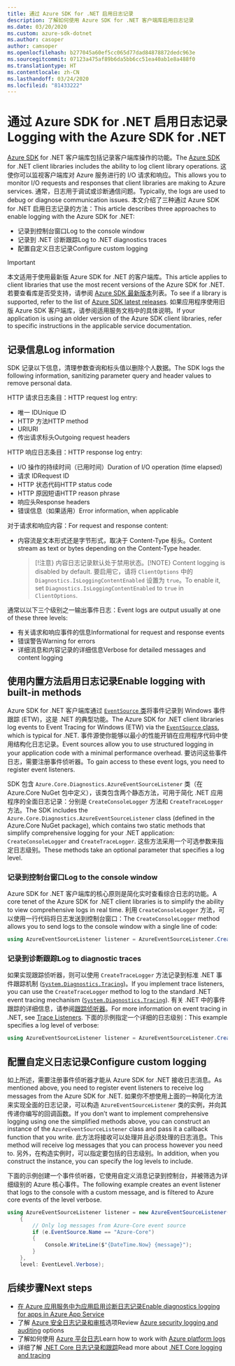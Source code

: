 ```yaml
---
title: 通过 Azure SDK for .NET 启用日志记录
description: 了解如何使用 Azure SDK for .NET 客户端库启用日志记录
ms.date: 03/20/2020
ms.custom: azure-sdk-dotnet
ms.author: casoper
author: camsoper
ms.openlocfilehash: b277045a60ef5cc065d77dad84878872dedc963e
ms.sourcegitcommit: 07123a475af89b6da5bb6cc51ea40ab1e8a488f0
ms.translationtype: HT
ms.contentlocale: zh-CN
ms.lasthandoff: 03/24/2020
ms.locfileid: "81433222"
---
```

# <a name="logging-with-the-azure-sdk-for-net"></a><span data-ttu-id="1d883-103">通过 Azure SDK for .NET 启用日志记录</span><span class="sxs-lookup"><span data-stu-id="1d883-103">Logging with the Azure SDK for .NET</span></span>

<span data-ttu-id="1d883-104">[Azure SDK](https://azure.microsoft.com/downloads/) for .NET 客户端库包括记录客户端库操作的功能。</span><span class="sxs-lookup"><span data-stu-id="1d883-104">The [Azure SDK](https://azure.microsoft.com/downloads/) for .NET client libraries includes the ability to log client library operations.</span></span> <span data-ttu-id="1d883-105">这使你可以监视客户端库对 Azure 服务进行的 I/O 请求和响应。</span><span class="sxs-lookup"><span data-stu-id="1d883-105">This allows you to monitor I/O requests and responses that client libraries are making to Azure services.</span></span> <span data-ttu-id="1d883-106">通常，日志用于调试或诊断通信问题。</span><span class="sxs-lookup"><span data-stu-id="1d883-106">Typically, the logs are used to debug or diagnose communication issues.</span></span> <span data-ttu-id="1d883-107">本文介绍了三种通过 Azure SDK for .NET 启用日志记录的方法：</span><span class="sxs-lookup"><span data-stu-id="1d883-107">This article describes three approaches to enable logging with the Azure SDK for .NET:</span></span>

- <span data-ttu-id="1d883-108">记录到控制台窗口</span><span class="sxs-lookup"><span data-stu-id="1d883-108">Log to the console window</span></span>
- <span data-ttu-id="1d883-109">记录到 .NET 诊断跟踪</span><span class="sxs-lookup"><span data-stu-id="1d883-109">Log to .NET diagnostics traces</span></span>
- <span data-ttu-id="1d883-110">配置自定义日志记录</span><span class="sxs-lookup"><span data-stu-id="1d883-110">Configure custom logging</span></span>

> [!IMPORTANT]
> <span data-ttu-id="1d883-111">本文适用于使用最新版 Azure SDK for .NET 的客户端库。</span><span class="sxs-lookup"><span data-stu-id="1d883-111">This article applies to client libraries that use the most recent versions of the Azure SDK for .NET.</span></span> <span data-ttu-id="1d883-112">若要查看库是否受支持，请参阅 [Azure SDK 最新版本](https://azure.github.io/azure-sdk/releases/latest/index.html)列表。</span><span class="sxs-lookup"><span data-stu-id="1d883-112">To see if a library is supported, refer to the list of [Azure SDK latest releases](https://azure.github.io/azure-sdk/releases/latest/index.html).</span></span> <span data-ttu-id="1d883-113">如果应用程序使用旧版 Azure SDK 客户端库，请参阅适用服务文档中的具体说明。</span><span class="sxs-lookup"><span data-stu-id="1d883-113">If your application is using an older version of the Azure SDK client libraries, refer to specific instructions in the applicable service documentation.</span></span>

## <a name="log-information"></a><span data-ttu-id="1d883-114">记录信息</span><span class="sxs-lookup"><span data-stu-id="1d883-114">Log information</span></span>

<span data-ttu-id="1d883-115">SDK 记录以下信息，清理参数查询和标头值以删除个人数据。</span><span class="sxs-lookup"><span data-stu-id="1d883-115">The SDK logs the following information, sanitizing parameter query and header values to remove personal data.</span></span>

<span data-ttu-id="1d883-116">HTTP 请求日志条目：</span><span class="sxs-lookup"><span data-stu-id="1d883-116">HTTP request log entry:</span></span>

- <span data-ttu-id="1d883-117">唯一 ID</span><span class="sxs-lookup"><span data-stu-id="1d883-117">Unique ID</span></span>
- <span data-ttu-id="1d883-118">HTTP 方法</span><span class="sxs-lookup"><span data-stu-id="1d883-118">HTTP method</span></span>
- <span data-ttu-id="1d883-119">URI</span><span class="sxs-lookup"><span data-stu-id="1d883-119">URI</span></span>
- <span data-ttu-id="1d883-120">传出请求标头</span><span class="sxs-lookup"><span data-stu-id="1d883-120">Outgoing request headers</span></span>

<span data-ttu-id="1d883-121">HTTP 响应日志条目：</span><span class="sxs-lookup"><span data-stu-id="1d883-121">HTTP response log entry:</span></span>

- <span data-ttu-id="1d883-122">I/O 操作的持续时间（已用时间）</span><span class="sxs-lookup"><span data-stu-id="1d883-122">Duration of I/O operation (time elapsed)</span></span>
- <span data-ttu-id="1d883-123">请求 ID</span><span class="sxs-lookup"><span data-stu-id="1d883-123">Request ID</span></span>
- <span data-ttu-id="1d883-124">HTTP 状态代码</span><span class="sxs-lookup"><span data-stu-id="1d883-124">HTTP status code</span></span>
- <span data-ttu-id="1d883-125">HTTP 原因短语</span><span class="sxs-lookup"><span data-stu-id="1d883-125">HTTP reason phrase</span></span>
- <span data-ttu-id="1d883-126">响应头</span><span class="sxs-lookup"><span data-stu-id="1d883-126">Response headers</span></span>
- <span data-ttu-id="1d883-127">错误信息（如果适用）</span><span class="sxs-lookup"><span data-stu-id="1d883-127">Error information, when applicable</span></span>

<span data-ttu-id="1d883-128">对于请求和响应内容：</span><span class="sxs-lookup"><span data-stu-id="1d883-128">For request and response content:</span></span>

- <span data-ttu-id="1d883-129">内容流是文本形式还是字节形式，取决于 Content-Type 标头。</span><span class="sxs-lookup"><span data-stu-id="1d883-129">Content stream as text or bytes depending on the Content-Type header.</span></span>
     > <span data-ttu-id="1d883-130">[!注意} 内容日志记录默认处于禁用状态。</span><span class="sxs-lookup"><span data-stu-id="1d883-130">[!NOTE} Content logging is disabled by default.</span></span> <span data-ttu-id="1d883-131">要启用它，请将 `ClientOptions` 中的 `Diagnostics.IsLoggingContentEnabled` 设置为 `true`。</span><span class="sxs-lookup"><span data-stu-id="1d883-131">To enable it, set `Diagnostics.IsLoggingContentEnabled` to `true` in `ClientOptions`.</span></span>

<span data-ttu-id="1d883-132">通常以以下三个级别之一输出事件日志：</span><span class="sxs-lookup"><span data-stu-id="1d883-132">Event logs are output usually at one of these three levels:</span></span>

- <span data-ttu-id="1d883-133">有关请求和响应事件的信息</span><span class="sxs-lookup"><span data-stu-id="1d883-133">Informational for request and response events</span></span>
- <span data-ttu-id="1d883-134">错误警告</span><span class="sxs-lookup"><span data-stu-id="1d883-134">Warning for errors</span></span>
- <span data-ttu-id="1d883-135">详细消息和内容记录的详细信息</span><span class="sxs-lookup"><span data-stu-id="1d883-135">Verbose for detailed messages and content logging</span></span>

## <a name="enable-logging-with-built-in-methods"></a><span data-ttu-id="1d883-136">使用内置方法启用日志记录</span><span class="sxs-lookup"><span data-stu-id="1d883-136">Enable logging with built-in methods</span></span>

<span data-ttu-id="1d883-137">Azure SDK for .NET 客户端库通过 [`EventSource` 类](/dotnet/api/system.diagnostics.tracing.eventsource)将事件记录到 Windows 事件跟踪 (ETW)，这是 .NET 的典型功能。</span><span class="sxs-lookup"><span data-stu-id="1d883-137">The Azure SDK for .NET client libraries log events to Event Tracing for Windows (ETW) via the [`EventSource` class](/dotnet/api/system.diagnostics.tracing.eventsource), which is typical for .NET.</span></span> <span data-ttu-id="1d883-138">事件源使你能够以最小的性能开销在应用程序代码中使用结构化日志记录。</span><span class="sxs-lookup"><span data-stu-id="1d883-138">Event sources allow you to use structured logging in your application code with a minimal performance overhead.</span></span> <span data-ttu-id="1d883-139">要访问这些事件日志，需要注册事件侦听器。</span><span class="sxs-lookup"><span data-stu-id="1d883-139">To gain access to these event logs, you need to register event listeners.</span></span>

<span data-ttu-id="1d883-140">SDK 包含 `Azure.Core.Diagnostics.AzureEventSourceListener` 类（在 Azure.Core NuGet 包中定义），该类包含两个静态方法，可用于简化 .NET 应用程序的全面日志记录：分别是 `CreateConsoleLogger` 方法和 `CreateTraceLogger` 方法。</span><span class="sxs-lookup"><span data-stu-id="1d883-140">The SDK includes the `Azure.Core.Diagnostics.AzureEventSourceListener` class (defined in the Azure.Core NuGet package), which contains two static methods that simplify comprehensive logging for your .NET application: `CreateConsoleLogger` and `CreateTraceLogger`.</span></span> <span data-ttu-id="1d883-141">这些方法采用一个可选参数来指定日志级别。</span><span class="sxs-lookup"><span data-stu-id="1d883-141">These methods take an optional parameter that specifies a log level.</span></span>

### <a name="log-to-the-console-window"></a><span data-ttu-id="1d883-142">记录到控制台窗口</span><span class="sxs-lookup"><span data-stu-id="1d883-142">Log to the console window</span></span>

<span data-ttu-id="1d883-143">Azure SDK for .NET 客户端库的核心原则是简化实时查看综合日志的功能。</span><span class="sxs-lookup"><span data-stu-id="1d883-143">A core tenet of the Azure SDK for .NET client libraries is to simplify the ability to view comprehensive logs in real time.</span></span> <span data-ttu-id="1d883-144">利用 `CreateConsoleLogger` 方法，可以使用一行代码将日志发送到控制台窗口：</span><span class="sxs-lookup"><span data-stu-id="1d883-144">The `CreateConsoleLogger` method allows you to send logs to the console window with a single line of code:</span></span>

```csharp
using AzureEventSourceListener listener = AzureEventSourceListener.CreateConsoleLogger();
```

### <a name="log-to-diagnostic-traces"></a><span data-ttu-id="1d883-145">记录到诊断跟踪</span><span class="sxs-lookup"><span data-stu-id="1d883-145">Log to diagnostic traces</span></span>

<span data-ttu-id="1d883-146">如果实现跟踪侦听器，则可以使用 `CreateTraceLogger` 方法记录到标准 .NET 事件跟踪机制 ([`System.Diagnostics.Tracing`](https://docs.microsoft.com/dotnet/api/system.diagnostics.tracing))。</span><span class="sxs-lookup"><span data-stu-id="1d883-146">If you implement trace listeners, you can use the `CreateTraceLogger` method to log to the standard .NET event tracing mechanism ([`System.Diagnostics.Tracing`](https://docs.microsoft.com/dotnet/api/system.diagnostics.tracing)).</span></span> <span data-ttu-id="1d883-147">有关 .NET 中的事件跟踪的详细信息，请参阅[跟踪侦听器](https://docs.microsoft.com/dotnet/framework/debug-trace-profile/trace-listeners)。</span><span class="sxs-lookup"><span data-stu-id="1d883-147">For more information on event tracing in .NET, see [Trace Listeners](https://docs.microsoft.com/dotnet/framework/debug-trace-profile/trace-listeners).</span></span> <span data-ttu-id="1d883-148">下面的示例指定一个详细的日志级别：</span><span class="sxs-lookup"><span data-stu-id="1d883-148">This example specifies a log level of verbose:</span></span>

```csharp
using AzureEventSourceListener listener = AzureEventSourceListener.CreateTraceLogger(EventLevel.Verbose);
```

## <a name="configure-custom-logging"></a><span data-ttu-id="1d883-149">配置自定义日志记录</span><span class="sxs-lookup"><span data-stu-id="1d883-149">Configure custom logging</span></span>

<span data-ttu-id="1d883-150">如上所述，需要注册事件侦听器才能从 Azure SDK for .NET 接收日志消息。</span><span class="sxs-lookup"><span data-stu-id="1d883-150">As mentioned above, you need to register event listeners to receive log messages from the Azure SDK for .NET.</span></span> <span data-ttu-id="1d883-151">如果你不想使用上面的一种简化方法来实现全面的日志记录，可以构造 `AzureEventSourceListener` 类的实例，并向其传递你编写的回调函数。</span><span class="sxs-lookup"><span data-stu-id="1d883-151">If you don’t want to implement comprehensive logging using one the simplified methods above, you can construct an instance of the `AzureEventSourceListener` class and pass it a callback function that you write.</span></span> <span data-ttu-id="1d883-152">此方法将接收可以处理并且必须处理的日志消息。</span><span class="sxs-lookup"><span data-stu-id="1d883-152">This method will receive log messages that you can process however you need to.</span></span> <span data-ttu-id="1d883-153">另外，在构造实例时，可以指定要包括的日志级别。</span><span class="sxs-lookup"><span data-stu-id="1d883-153">In addition, when you construct the instance, you can specify the log levels to include.</span></span>

<span data-ttu-id="1d883-154">下面的示例创建一个事件侦听器，它使用自定义消息记录到控制台，并被筛选为详细级别的 Azure 核心事件。</span><span class="sxs-lookup"><span data-stu-id="1d883-154">The following example creates an event listener that logs to the console with a custom message, and is filtered to Azure core events of the level verbose.</span></span>

```csharp
using AzureEventSourceListener listener = new AzureEventSourceListener((e, message) =>
    {
        // Only log messages from Azure-Core event source
        if (e.EventSource.Name == "Azure-Core")
        {
            Console.WriteLine($"{DateTime.Now} {message}");
        }
    },
    level: EventLevel.Verbose);
```

## <a name="next-steps"></a><span data-ttu-id="1d883-155">后续步骤</span><span class="sxs-lookup"><span data-stu-id="1d883-155">Next steps</span></span>

- [<span data-ttu-id="1d883-156">在 Azure 应用服务中为应用启用诊断日志记录</span><span class="sxs-lookup"><span data-stu-id="1d883-156">Enable diagnostics logging for apps in Azure App Service</span></span>](https://docs.microsoft.com/azure/app-service/troubleshoot-diagnostic-logs)
- <span data-ttu-id="1d883-157">了解 [Azure 安全日志记录和审核](https://docs.microsoft.com/azure/security/fundamentals/log-audit)选项</span><span class="sxs-lookup"><span data-stu-id="1d883-157">Review [Azure security logging and auditing](https://docs.microsoft.com/azure/security/fundamentals/log-audit) options</span></span>
- <span data-ttu-id="1d883-158">了解如何使用 [Azure 平台日志](https://docs.microsoft.com/azure/azure-monitor/platform/platform-logs-overview)</span><span class="sxs-lookup"><span data-stu-id="1d883-158">Learn how to work with [Azure platform logs](https://docs.microsoft.com/azure/azure-monitor/platform/platform-logs-overview)</span></span>
- <span data-ttu-id="1d883-159">详细了解 [.NET Core 日志记录和跟踪](https://docs.microsoft.com/dotnet/core/diagnostics/logging-tracing)</span><span class="sxs-lookup"><span data-stu-id="1d883-159">Read more about [.NET Core logging and tracing](https://docs.microsoft.com/dotnet/core/diagnostics/logging-tracing)</span></span>
